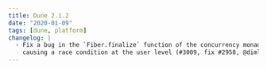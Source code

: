 ```yaml
---
title: Dune 2.1.2
date: "2020-01-09"
tags: [dune, platform]
changelog: |
  - Fix a bug in the `Fiber.finalize` function of the concurrency monad of Dune,
    causing a race condition at the user level (#3009, fix #2958, @diml)
---
```

